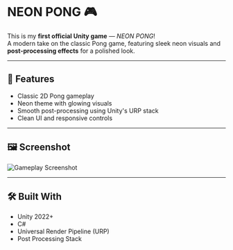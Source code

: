 # NEON PONG 🎮

This is my **first official Unity game** — *NEON PONG*!  
A modern take on the classic Pong game, featuring sleek neon visuals and **post-processing effects** for a polished look.

---

## 🚀 Features
- Classic 2D Pong gameplay
- Neon theme with glowing visuals
- Smooth post-processing using Unity's URP stack
- Clean UI and responsive controls

---

## 🖼️ Screenshot

![Gameplay Screenshot](screenshots/neon-pong.png)

---

## 🛠️ Built With
- Unity 2022+
- C#
- Universal Render Pipeline (URP)
- Post Processing Stack
